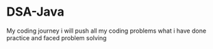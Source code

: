# DSA-Java
My coding journey i will push all my coding problems what i have done practice and faced problem solving
